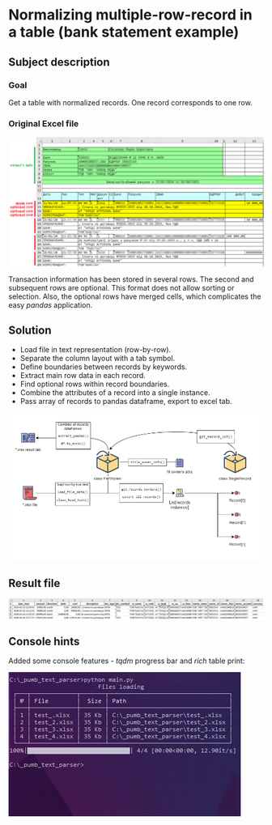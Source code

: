# Normalizing multiple-row-record in a table (bank statement example)

## Subject description

### Goal

Get a table with normalized records. One record corresponds to one row.

### Original Excel file

![](demo_images/input_file_view.png)

Transaction information has been stored in several rows. The second and subsequent rows are optional. This format 
does not allow sorting or selection. Also, the optional rows have merged cells, which complicates the easy *pandas* 
application.

## Solution

- Load file in text representation (row-by-row).
- Separate the column layout with a tab symbol.
- Define boundaries between records by keywords.  
- Extract main row data in each record.
- Find optional rows within record boundaries.
- Сombine the attributes of a record into a single instance.
- Pass array of records to pandas dataframe, export to excel tab.

![](demo_images/arch.png)

## Result file

![](demo_images/result_tab.png)

## Console hints

Added some console features - *tqdm* progress bar and *rich* table print:

![](demo_images/console_view.png)
